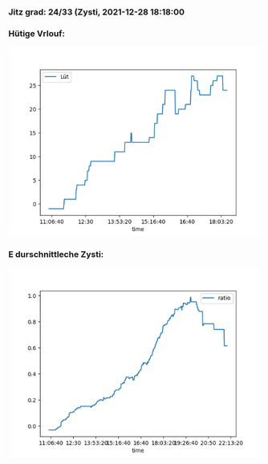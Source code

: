 ### Jitz grad: 24/33 (Zysti, 2021-12-28 18:18:00

### Hütige Vrlouf:
![Graph](Today.png)

### E durschnittleche Zysti:
![Graph](Zysti.png)